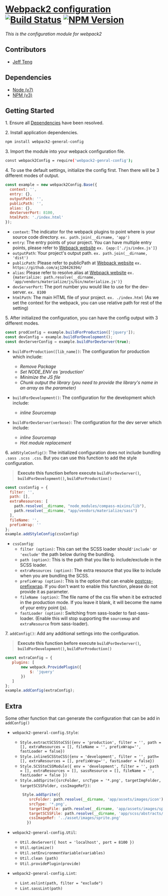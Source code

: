 
# [Webpack2 configuration](https://github.com/aj120426394/webpack2-config) [![Build Status](https://travis-ci.org/aj120426394/webpack2-config.svg?branch=master)](https://travis-ci.org/aj120426394/webpack2-config) [![NPM Version](https://img.shields.io/npm/v/webpack2-general-config.svg)](https://www.npmjs.com/package/webpack2-general-config)

*This is the configuration module for webpack2*

## Contributors

* [Jeff Teng](mailto:j.teng@griffith.edu.au)

## Dependencies

* [Node (v7)](https://nodejs.org)
* [NPM (v3)](https://www.npmjs.com)

## Getting Started

1\. Ensure all [Dependencies](#dependencies) have been resolved.

2\. Install application dependencies.

```bash
npm install webpack2-general-config
```

3\. Import the module into your webpack configuration file.

```bash
const webpack2Config = require('webpack2-genral-config');
```

4\. To use the default settings, initialize the config first. Then there will be 3 different modes of output.
```javascript
const example = new webpack2Config.Base({
  context: '',
  entry: {},
  outputPath: '',
  publicPath: '',
  alias: {},
  devServerPort: 8100,
  htmlPath: './index.html'
});
```
* `context`: The indicator for the webpack plugins to point where is your source code directory. `ex. path.join(__dirname, 'app')`
* `entry`: The entry points of your project. You can have multiple entry points, please refer to [Webpack website](https://webpack.js.org/configuration/) `ex. {app:['./js/index.js']}`
* `outputPath`: Your project's output path. `ex. path.join(__dirname, 'dist')`
* `publicPath`: Please refer to publicPath at [Webpack website](https://webpack.js.org/configuration/) `ex. https://github.com/aj120426394/`
* `alias`: Please refer to resolve.alias at [Webpack website](https://webpack.js.org/configuration/) `ex. {materialize: path.resolve(__dirname, 'app/vendors/materialize/js/bin/materialize.js')}`
* `devServerPort`: The port number you would like to use for the dev-server. `ex. 8100`
* `htmlPath`: The main HTML file of your project. `ex. ./index.html` (As we set the context for the webpack, you can use relative path for rest of the setting)

5\. After initialized the configuration, you can have the config output with 3 different modes.
```javascript
const prodConfig = example.buildForProduction(['jquery']);
const devConfig = example.buildForDevelopment();
const devServerConfig = example.buildForDevServer(true);
```
* `buildForProduction([lib_name])`: The configuration for production which include:  
    * *Remove Package*
    * *Set NODE_ENV as 'production'*
    * *Minimize the JS file*
    * *Chunk output the library (you need to provide the library's name in an array as the parameter)* 
    
* `buildForDevelopment()`: The configuration for the development which include:
    * *inline Sourcemap*
* `buildForDevServer(verbose)`: The configuration for the dev server which include:
    * *inline Sourcemap*
    * *Hot module replacement*
    
6\. `addStyleConfig()`: The initialized configuration does not include bundling `.sass .scss .css`. But you can use this function to add the style configuration.
 > **Execute this function before execute `buildForDevServer()`, `buildForDevelopment()`, `buildForProduction()`**
```javascript
const cssConfig = {
  filter: '',
  path: [],
  extraResources: [
    path.resolve(__dirname, "node_modules/compass-mixins/lib"),
    path.resolve(__dirname, "app/vendors/materialize/sass")
  ],
  fileName: '',
  prefixWrap: ''
};
example.addStyleConfig(cssConfig)
```
* `cssConfig`:
    * `filter (option)`: This can set the SCSS loader should`'include'` or `'exclude'` the path below during the bundling.
    * `path (option)`: This is the path that you like to include/exclude in the SCSS loader. 
    * `extraResources (option)`: The extra resource that you like to include when you are bundling the SCSS.
    * `prefixWrap (option)`: This is the option that can enable [postcss-prefixwrap](https://github.com/dbtedman/postcss-prefixwrap). If you don't want to enable this function, please do not provide it as parameter.
    * `fileName (option)`: The file name of the css file when it be extracted in the production mode. If you leave it blank, it will become the name of your entry point (js).
    * `fastLoader (option)`: Switching from sass-loader to fast-sass-loader. (Enable this will stop supporting the `sourcemap` and `extraResource` from sass-loader).

7\. `addConfig()`: Add any additional settings into the configuration.
 > **Execute this function before execute `buildForDevServer()`, `buildForDevelopment()`, `buildForProduction()`**
 ```javascript
const extraConfig = {
    plugins: [
        new webpack.ProvidePlugin({
            $: 'jquery'
        })
    ]
};
example.addConfig(extraConfig);
```

## Extra
Some other function that can generate the configuration that can be add in `addConfig()`

* `webpack2-general-config.Style`:
    * `Style.extractSCSStoCSS({env = 'production', filter = '', path = [], extraResources = [], fileName = '', prefixWrap='', fastLoader = false})`
    * `Style.inlineSCSStoCSS({env = 'development', filter = '', path=[], extraResources = [], prefixWrap='', fastLoader = false})`
    * `Style.SCSStoCSSModule({ env = 'development', filter = '', path = [], extraResources = [], sassResource = [], fileName = '', fastLoader = false })`
    * `Style.addSprite({srcFolder, srcType = '*.png', targetImgFolder, targetSCSSFolder, cssImageRef})`:
       ```javascript
        Style.addSprite({
           srcFolder: path.resolve(__dirname, 'app/assets/images/icon'),
           srcType: '*.png',
           targetImgFile: path.resolve(__dirname, 'app/assets/images/sprite.png'),
           targetSCSSFile: path.resolve(__dirname, 'app/scss/abstracts/_sprite.scss'),
           cssImageRef: '../asset/images/sprite.png'
          })
        ```

* `webpack2-general-config.Util`:
    * `Util.devServer({ host = 'localhost', port = 8100 })`
    * `Util.optimize()`
    * `Util.setEnvironmentVariable(variables)`
    * `Util.clean (path)`
    * `Util.providePlugin(provide)`

* `webpack2-general-config.Lint`:
    * `Lint.eslint(path, filter = "exclude")`
    * `Lint.sassLint(path)`
